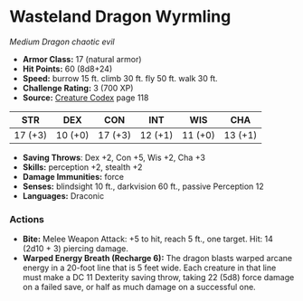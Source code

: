 # Wasteland Dragon Wyrmling

*Medium* *Dragon* *chaotic evil*

- **Armor Class:** 17 (natural armor)
- **Hit Points:** 60 (8d8+24)
- **Speed:** burrow 15 ft. climb 30 ft. fly 50 ft. walk 30 ft.
- **Challenge Rating:** 3 (700 XP)
- **Source:** [Creature Codex](https://koboldpress.com/kpstore/product/creature-codex-for-5th-edition-dnd) page 118

| STR | DEX | CON | INT | WIS | CHA |
| --- | --- | --- | --- | --- | --- |
| 17 (+3) | 10 (+0) | 17 (+3) | 12 (+1) | 11 (+0) | 13 (+1) |

- **Saving Throws**: Dex +2, Con +5, Wis +2, Cha +3
- **Skills:** perception +2, stealth +2
- **Damage Immunities:** force
- **Senses:** blindsight 10 ft., darkvision 60 ft., passive Perception 12
- **Languages:** Draconic
### Actions
- **Bite:** Melee Weapon Attack: +5 to hit, reach 5 ft., one target. Hit: 14 (2d10 + 3) piercing damage.
- **Warped Energy Breath (Recharge 6):** The dragon blasts warped arcane energy in a 20-foot line that is 5 feet wide. Each creature in that line must make a DC 11 Dexterity saving throw, taking 22 (5d8) force damage on a failed save, or half as much damage on a successful one.


